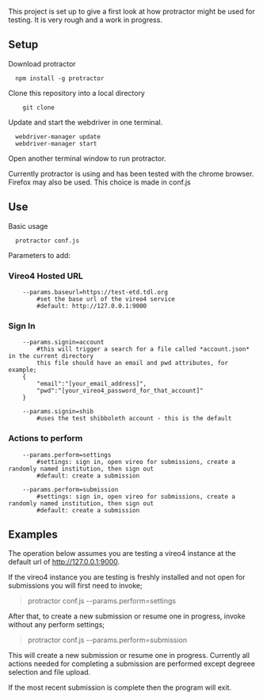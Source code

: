 This project is set up to give a first look at how protractor might be used for testing.  It is very rough and a work in progress. 

## Setup ##
Download protractor

```
  npm install -g protractor
```


Clone this repository into a local directory

```
	git clone
```


Update and start the webdriver in one terminal.

```
  webdriver-manager update
  webdriver-manager start
```


Open another terminal window to run protractor.


Currently protractor is using and has been tested with the chrome browser.
Firefox may also be used.  This choice is made in conf.js

## Use ##

Basic usage

```
  protractor conf.js
```


Parameters to add:


### Vireo4 Hosted URL ###

```
	--params.baseurl=https://test-etd.tdl.org
		#set the base url of the vireo4 service
		#default: http://127.0.0.1:9000
```

### Sign In ###
```
	--params.signin=account
		#this will trigger a search for a file called *account.json* in the current directory
		this file should have an email and pwd attributes, for example;
	{
		"email":"[your_email_address]",
		"pwd":"[your_vireo4_password_for_that_account]"
	}
```

```
	--params.signin=shib
		#uses the test shibboleth account - this is the default
```


### Actions to perform ###

```
	--params.perform=settings
		#settings: sign in, open vireo for submissions, create a randomly named institution, then sign out
		#default: create a submission

	--params.perform=submission
		#settings: sign in, open vireo for submissions, create a randomly named institution, then sign out
		#default: create a submission
```



## Examples ##

The operation below assumes you are testing a vireo4 instance at the default url of http://127.0.0.1:9000.

If the vireo4 instance you are testing is freshly installed and not open for submissions you will first need to invoke;

> protractor conf.js --params.perform=settings


After that, to create a new submission or resume one in progress, invoke without any perform settings;

> protractor conf.js --params.perform=submission

This will create a new submission or resume one in progress.  Currently all actions needed for completing a submission
are performed except degreee selection and file upload.

If the most recent submission is complete then the program will exit.

 










